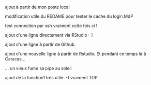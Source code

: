 ajout à partir de mon poste local

modification utile du REDAME pour tester le cache du login.MdP

test connection par ssh vraiment cette fois ci !


ajout d'une ligne directement via RStudio :-)

ajout d'une ligne à partir de Github.

ajout d'une nouvelle ligne à partir de Rstudio. Et pendant ce temps là à Caracas...

... un vieux fume sa pipe au soleil


ajout de la fonction1 très utile :-) vraiment TOP
